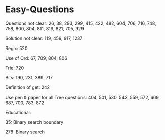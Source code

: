 # Easy-Questions

Questions not clear:
26, 38, 293, 299, 415, 422, 482, 604, 706, 716, 748, 758, 800, 804, 811, 819, 821, 705, 929

Solution not clear:
119, 459, 917, 1237

Regix:
520

Use of Ord:
67, 709, 804, 806

Trie:
720

Bits:
190, 231, 389, 717

Definition of get:
242

Use pen & paper for all Tree questions: 404, 501, 530, 543, 559, 572, 669, 687, 700, 783, 872

Educational:

35: Binary search boundary 

278: Binary search 

